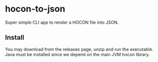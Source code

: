 # hocon-to-json
Super simple CLI app to render a HOCON file into JSON.

## Install
You may download from the releases page, unzip and run the executable. Java must be installed since we depend on the main JVM hocon library.
